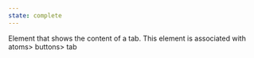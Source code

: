 ```yaml
---
state: complete
---
```

Element that shows the content of a tab. This element is associated with atoms> buttons> tab